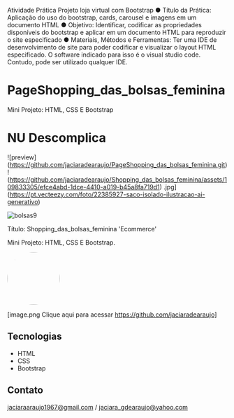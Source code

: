 Atividade Prática
Projeto loja virtual com Bootstrap
● Título da Prática: Aplicação do uso do bootstrap, cards, carousel e imagens em um documento
HTML
● Objetivo: Identificar, codificar as propriedades disponíveis do bootstrap e aplicar em
um documento HTML para reproduzir o site especificado
● Materiais, Métodos e Ferramentas: Ter uma IDE de desenvolvimento de site para
poder codificar e visualizar o layout HTML especificado. O software indicado para isso é o visual
studio code. Contudo, pode ser utilizado qualquer IDE.
# PageShopping_das_bolsas_feminina 
Mini Projeto: HTML, CSS E Bootstrap

# NU Descomplica

![preview] (https://github.com/jaciaradearaujo/PageShopping_das_bolsas_feminina.git)
!(https://github.com/jaciaradearaujo/Shopping_das_bolsas_feminina/assets/109833305/efce4abd-1dce-4410-a019-b45a8fa719d1)
.jpg](https://pt.vecteezy.com/foto/22385927-saco-isolado-ilustracao-ai-generativo)

![bolsas9](https://github.com/jaciaradearaujo/Shopping_das_bolsas_feminina/assets/109833305/c3beab3a-4e56-4b71-834f-9f84bac14f73)


Título: Shopping_das_bolsas_feminina 'Ecommerce'

Mini Projeto: HTML, CSS E Bootstrap.

 <img src="bolsas9.jpg" alt="" style="height: 120px;  border-radius: 100px; border: 100px;" class="imgTeam borderGreen">

[image.png Clique aqui para acessar https://github.com/jaciaradearaujo]

## Tecnologias

- HTML
- CSS
- Bootstrap


## Contato

jaciaraaraujo1967@gmail.com / jaciara_gdearaujo@yahoo.com

